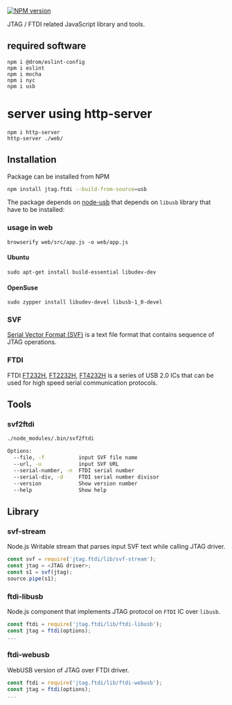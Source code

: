 [![NPM version](https://img.shields.io/npm/v/jtag.ftdi.siglabs.svg)](https://www.npmjs.org/package/jtag.ftdi.siglabs)

JTAG / FTDI related JavaScript library and tools.

## required software 
```
npm i @drom/eslint-config
npm i eslint
npm i mocha
npm i nyc
npm i usb
```

# server using http-server
```
npm i http-server
http-server ./web/
```


## Installation

Package can be installed from NPM

```sh
npm install jtag.ftdi --build-from-source=usb
```

The package depends on [node-usb](https://github.com/tessel/node-usb) that depends on `libusb` library that have to be installed:

### usage in web
```
browserify web/src/app.js -o web/app.js
```
#### Ubuntu
```
sudo apt-get install build-essential libudev-dev
```

#### OpenSuse
```
sudo zypper install libudev-devel libusb-1_0-devel
```

### SVF

[Serial Vector Format (SVF)](https://en.wikipedia.org/wiki/Serial_Vector_Format) is a text file format that contains sequence of JTAG operations.

### FTDI

FTDI
[FT232H](http://www.ftdichip.com/Products/ICs/FT232H.htm),
[FT2232H](http://www.ftdichip.com/Products/ICs/FT2232H.html),
[FT4232H](http://www.ftdichip.com/Products/ICs/FT4232H.htm)
is a series of USB 2.0 ICs that can be used for high speed serial communication protocols.

## Tools

### svf2ftdi

```sh
./node_modules/.bin/svf2ftdi

Options:
  --file, -f           input SVF file name                              [string]
  --url, -u            input SVF URL                                    [string]
  --serial-number, -n  FTDI serial number                               [string]
  --serial-div, -d     FTDI serial number divisor                       [string]
  --version            Show version number                             [boolean]
  --help               Show help                                       [boolean]
```

## Library

### svf-stream

Node.js Writable stream that parses input SVF text while calling JTAG driver.

```js
const svf = require('jtag.ftdi/lib/svf-stream');
const jtag = <JTAG driver>;
const s1 = svf(jtag);
source.pipe(s1);
```

### ftdi-libusb

Node.js component that implements JTAG protocol on `FTDI` IC over `libusb`.

```js
const ftdi = require('jtag.ftdi/lib/ftdi-libusb');
const jtag = ftdi(options);
...
```

### ftdi-webusb

WebUSB version of JTAG over FTDI driver.

```js
const ftdi = require('jtag.ftdi/lib/ftdi-webusb');
const jtag = ftdi(options);
...
```
